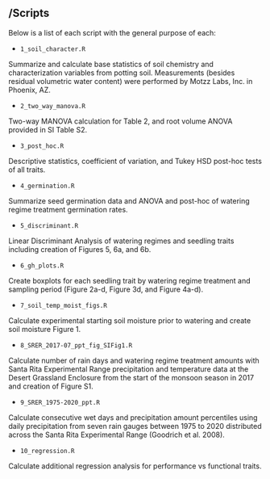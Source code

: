 ## /Scripts

Below is a list of each script with the general purpose of each:

* `1_soil_character.R` 

Summarize and calculate base statistics of soil chemistry and characterization variables from potting soil. Measurements (besides residual volumetric water content) were performed by Motzz Labs, Inc. in Phoenix, AZ.

* `2_two_way_manova.R` 

Two-way MANOVA calculation for Table 2, and root volume ANOVA provided in SI Table S2.

* `3_post_hoc.R`

Descriptive statistics, coefficient of variation, and Tukey HSD post-hoc tests of all traits.

* `4_germination.R` 

Summarize seed germination data and ANOVA and post-hoc of watering regime treatment germination rates.

* `5_discriminant.R` 

Linear Discriminant Analysis of watering regimes and seedling traits including creation of Figures 5, 6a, and 6b.

* `6_gh_plots.R` 

Create boxplots for each seedling trait by watering regime treatment and sampling period (Figure 2a-d, Figure 3d, and Figure 4a-d).

* `7_soil_temp_moist_figs.R` 

Calculate experimental starting soil moisture prior to watering and create soil moisture Figure 1.

* `8_SRER_2017-07_ppt_fig_SIFig1.R`

Calculate number of rain days and watering regime treatment amounts with Santa Rita Experimental Range precipitation and temperature data at the Desert Grassland Enclosure from the start of the monsoon season in 2017 and creation of Figure S1. 

* `9_SRER_1975-2020_ppt.R` 

Calculate consecutive wet days and precipitation amount percentiles using daily precipitation from seven rain gauges between 1975 to 2020 distributed across the Santa Rita Experimental Range (Goodrich et al. 2008).

* `10_regression.R` 

Calculate additional regression analysis for performance vs functional traits.
